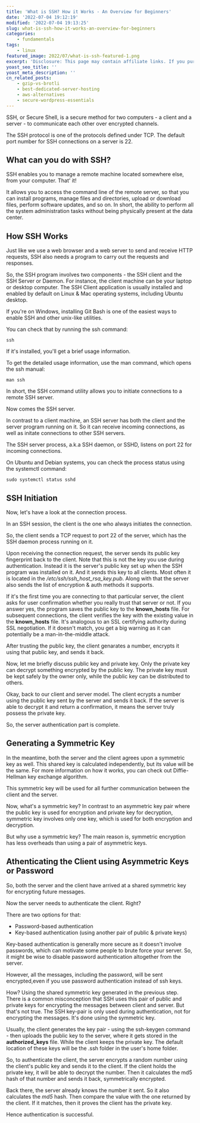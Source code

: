 ```yaml
---
title: 'What is SSH? How it Works - An Overview for Beginners'
date: '2022-07-04 19:12:19'
modified: '2022-07-04 19:13:25'
slug: what-is-ssh-how-it-works-an-overview-for-beginners
categories:
    - fundamentals
tags:
    - linux
featured_image: 2022/07/what-is-ssh-featured-1.png
excerpt: 'Disclosure: This page may contain affiliate links. If you purchase something using those links, we may receive a commission, but it will not cost you anything extra. SSH, or Secure Shell, is a secure method for two computers &ndash; a client and a server &ndash; to communicate each other over encrypted channels. The SSH protocol is one of the protocols defined under TCP. The default port number for SSH connections on a server is 22. Table of Contents 1. What can you do with SSH? 2. How SSH Works 3. SSH Initiation 4. Generating a Symmetric Key 5. Athenticating the…'
yoast_seo_title: ''
yoast_meta_description: ''
cn_related_posts:
    - gzip-vs-brotli
    - best-dedicated-server-hosting
    - aws-alternatives
    - secure-wordpress-essentials
---
```

SSH, or Secure Shell, is a secure method for two computers - a client and a server - to communicate each other over encrypted channels.

The SSH protocol is one of the protocols defined under TCP. The default port number for SSH connections on a server is 22.

## What can you do with SSH?

SSH enables you to manage a remote machine located somewhere else, from your computer. That' it!

It allows you to access the command line of the remote server, so that you can install programs, manage files and directories, upload or download files, perform software updates, and so on. In short, the ability to perform all the system administration tasks without being physically present at the data center.

## How SSH Works

Just like we use a web browser and a web server to send and receive HTTP requests, SSH also needs a program to carry out the requests and responses.

So, the SSH program involves two components - the SSH client and the SSH Server or Daemon. For instance, the client machine can be your laptop or desktop computer. The SSH Client application is usually installed and enabled by default on Linux & Mac operating systems, including Ubuntu desktop.

If you're on Windows, installing Git Bash is one of the easiest ways to enable SSH and other unix-like utilities.

You can check that by running the ssh command:

```
ssh
```

If it's installed, you'll get a brief usage information.

To get the detailed usage information, use the man command, which opens the ssh manual:

```
man ssh
```

In short, the SSH command utility allows you to initiate connections to a remote SSH server.

Now comes the SSH server.

In contrast to a client machine, an SSH server has both the client and the server program running on it. So it can receive incoming connections, as well as initate connections to other SSH servers.

The SSH server process, a.k.a SSH daemon, or SSHD, listens on port 22 for incoming connections.

On Ubuntu and Debian systems, you can check the process status using the systemctl command:

```
sudo systemctl status sshd
```

## SSH Initiation

Now, let's have a look at the connection process.

In an SSH session, the client is the one who always initiates the connection.

So, the client sends a TCP request to port 22 of the server, which has the SSH daemon process running on it.

Upon receiving the connection request, the server sends its public key fingerprint back to the client. Note that this is not the key you use during authentication. Instead it is the server's public key set up when the SSH program was installed on it. And it sends this key to all clients. Most often it is located in the _/etc/ssh/ssh_host_rsa_key.pub_. Along with that the server also sends the list of encryption & auth methods it supports.

If it's the first time you are connecting to that particular server, the client asks for user confirmation whether you really trust that server or not. If you answer yes, the program saves the public key to the **known_hosts** file. For subsequent connections, the client verifies the key with the existing value in the **known_hosts** file. It's analogous to an SSL certifying authority during SSL negotiation. If it doesn't match, you get a big warning as it can potentially be a man-in-the-middle attack.

After trusting the public key, the client genarates a number, encrypts it using that public key, and sends it back.

Now, let me briefly discuss public key and private key. Only the private key can decrypt something encrypted by the public key. The private key must be kept safely by the owner only, while the public key can be distributed to others.

Okay, back to our client and server model. The client ecrypts a number using the public key sent by the server and sends it back. If the server is able to decrypt it and return a confirmation, it means the server truly possess the private key.

So, the server authentication part is complete.

## Generating a Symmetric Key

In the meantime, both the server and the client agrees upon a symmetric key as well. This shared key is calculated independently, but its value will be the same. For more information on how it works, you can check out Diffie-Hellman key exchange algorithm.

This symmetric key will be used for all further communication between the client and the server.

Now, what's a symmetric key? In contrast to an asymmetric key pair where the public key is used for encryption and private key for decryption, symmetric key involves only one key, which is used for both encryption and decryption.

But why use a symmetric key? The main reason is, symmetric encryption has less overheads than using a pair of asymmetric keys.

## Athenticating the Client using Asymmetric Keys or Password

So, both the server and the client have arrived at a shared symmetric key for encrypting future messages.

Now the server needs to authenticate the client. Right?

There are two options for that:

- Password-based authentication
- Key-based authentication (using another pair of public & private keys)

Key-based authentication is generally more secure as it doesn't involve passwords, which can motivate some people to brute force your server. So, it might be wise to disable password authentication altogether from the server.

However, all the messages, including the password, will be sent encrypted,even if you use password authentication instead of ssh keys.

How? Using the shared symmetric key generated in the previous step. There is a common misconception that SSH uses this pair of public and private keys for encrypting the messages between client and server. But that's not true. The SSH key-pair is only used during authentication, not for encrypting the messages. It's done using the symmetric key.

Usually, the client generates the key pair - using the ssh-keygen command - then uploads the public key to the server, where it gets stored in the **authorized_keys** file. While the client keeps the private key. The default location of these keys will be the .ssh folder in the user's home folder.

So, to authenticate the client, the server encrypts a random number using the client's public key and sends it to the client. If the client holds the private key, it will be able to decrypt the number. Then it calculates the md5 hash of that number and sends it back, symmetrically encrypted.

Back there, the server already knows the number it sent. So it also calculates the _md5_ hash. Then compare the value with the one returned by the client. If it matches, then it proves the client has the private key.

Hence authentication is successful.